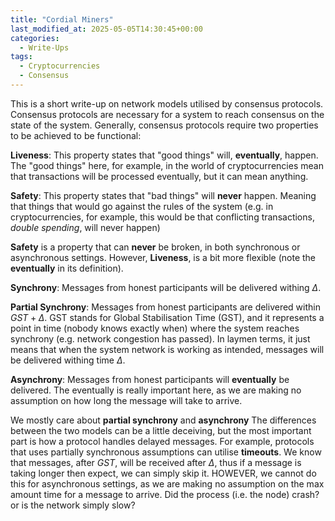 ```yaml
---
title: "Cordial Miners"
last_modified_at: 2025-05-05T14:30:45+00:00
categories:
  - Write-Ups
tags:
  - Cryptocurrencies
  - Consensus
---
```

<script type="text/javascript" async
  src="https://cdnjs.cloudflare.com/ajax/libs/mathjax/2.7.7/MathJax.js?config=TeX-MML-AM_CHTML">
</script>


<link rel="stylesheet" type="text/css" href="http://tikzjax.com/v1/fonts.css">
<script src="https://tikzjax.com/v1/tikzjax.js"></script>

<script type="text/x-mathjax-config">
  MathJax.Hub.Config({
    tex2jax: {
      inlineMath: [['$','$'], ['\\(','\\)']],
      displayMath: [['$$','$$'], ['\\[','\\]']],
      processEscapes: true
    },
    TeX: {
      equationNumbers: { autoNumber: "AMS" }
    }
  });
</script>
This is a short write-up on network models utilised by consensus protocols. Consensus protocols are necessary for a system to reach consensus on the state of the system. Generally, consensus protocols require two properties to be achieved to be functional:

**Liveness**: This property states that "good things" will, **eventually**, happen. The "good things" here, for example, in the world of cryptocurrencies mean that transactions will be processed eventually, but it can mean anything. 

**Safety**: This property states that "bad things" will **never** happen. Meaning that things that would go against the rules of the system (e.g. in cryptocurrencies, for example, this would be that conflicting transactions, *double spending*, will never happen)

**Safety** is a property that can **never** be broken, in both synchronous or asynchronous settings. However, **Liveness**, is a bit more flexible (note the **eventually** in its definition).

**Synchrony**: Messages from honest participants will be delivered withing $\Delta$.

**Partial Synchrony**: Messages from honest participants are delivered within $GST+\Delta$. GST stands for Global Stabilisation Time (GST), and it represents a point in time (nobody knows exactly when) where the system reaches synchrony (e.g. network congestion has passed). In laymen terms, it just means that when the system network is working as intended, messages will be delivered withing time $\Delta$.

**Asynchrony**: Messages from honest participants will **eventually** be delivered. The eventually is really important here, as we are making no assumption on how long the message will take to arrive.

We mostly care about **partial synchrony** and **asynchrony** The differences between the two models can be a little deceiving, but the most important part is how a protocol handles delayed messages. For example, protocols that uses partially synchronous assumptions can utilise **timeouts**. We know that messages, after $GST$, will be received after $\Delta$, thus if a message is taking longer then expect, we can simply skip it. HOWEVER, we cannot do this for asynchronous settings, as we are making no assumption on the max amount time for a message to arrive. Did the process (i.e. the node) crash? or is the network simply slow? 



<style>
svg [stroke="rgb(0%, 0%, 0%)"], svg [fill="rgb(0%, 0%, 0%)"] {
    fill: white !important;
    stroke: white!important;

}

  .svg-container {
    display: flex;
    justify-content: center;
    width: 100%;
  }
  
  .responsive-svg {
    min-width: 70%;
    height: auto;
  }
  
  .inverted {
    filter: invert(100%);
  }
</style>



 


